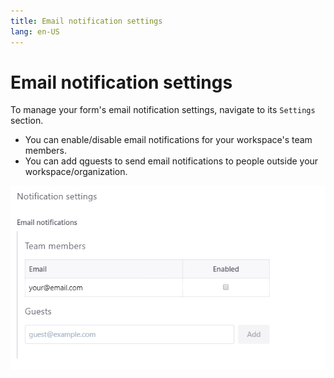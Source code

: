 ```yaml
---
title: Email notification settings
lang: en-US
---
```


# Email notification settings

To manage your form's email notification settings, navigate to its `Settings` section.

- You can enable/disable email notifications for your workspace's team members.
- You can add qguests to send email notifications to people outside your workspace/organization.

![Email notification settings](../.vuepress/public/email-notification-settings.png)

